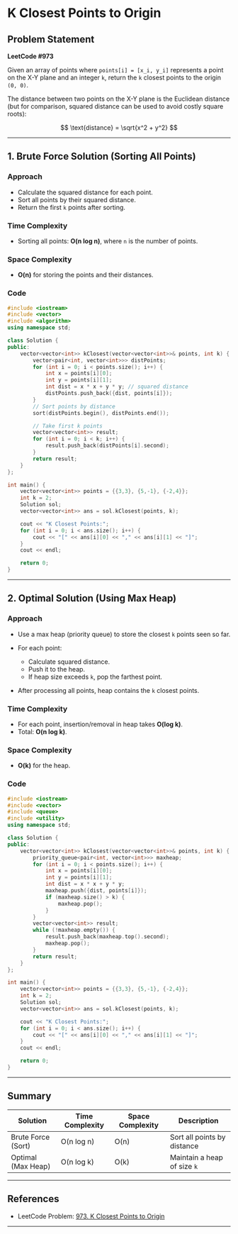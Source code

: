 # K Closest Points to Origin

## Problem Statement
**LeetCode #973**

Given an array of points where `points[i] = [x_i, y_i]` represents a point on the X-Y plane and an integer `k`, return the `k` closest points to the origin `(0, 0)`.

The distance between two points on the X-Y plane is the Euclidean distance (but for comparison, squared distance can be used to avoid costly square roots):

$$
\text{distance} = \sqrt{x^2 + y^2}
$$
 
---

## 1. Brute Force Solution (Sorting All Points)

### Approach
- Calculate the squared distance for each point.
- Sort all points by their squared distance.
- Return the first `k` points after sorting.

### Time Complexity
- Sorting all points: **O(n log n)**, where `n` is the number of points.

### Space Complexity
- **O(n)** for storing the points and their distances.

### Code
```cpp
#include <iostream>
#include <vector>
#include <algorithm>
using namespace std;

class Solution {
public:
    vector<vector<int>> kClosest(vector<vector<int>>& points, int k) {
        vector<pair<int, vector<int>>> distPoints;
        for (int i = 0; i < points.size(); i++) {
            int x = points[i][0];
            int y = points[i][1];
            int dist = x * x + y * y; // squared distance
            distPoints.push_back({dist, points[i]});
        }
        // Sort points by distance
        sort(distPoints.begin(), distPoints.end());

        // Take first k points
        vector<vector<int>> result;
        for (int i = 0; i < k; i++) {
            result.push_back(distPoints[i].second);
        }
        return result;
    }
};

int main() {
    vector<vector<int>> points = {{3,3}, {5,-1}, {-2,4}};
    int k = 2;
    Solution sol;
    vector<vector<int>> ans = sol.kClosest(points, k);

    cout << "K Closest Points:";
    for (int i = 0; i < ans.size(); i++) {
        cout << "[" << ans[i][0] << "," << ans[i][1] << "]";
    }
    cout << endl;

    return 0;
}
````

---

## 2. Optimal Solution (Using Max Heap)

### Approach

* Use a max heap (priority queue) to store the closest `k` points seen so far.
* For each point:

  * Calculate squared distance.
  * Push it to the heap.
  * If heap size exceeds `k`, pop the farthest point.
* After processing all points, heap contains the `k` closest points.

### Time Complexity

* For each point, insertion/removal in heap takes **O(log k)**.
* Total: **O(n log k)**.

### Space Complexity

* **O(k)** for the heap.

### Code

```cpp
#include <iostream>
#include <vector>
#include <queue>
#include <utility>
using namespace std;

class Solution {
public:
    vector<vector<int>> kClosest(vector<vector<int>>& points, int k) {
        priority_queue<pair<int, vector<int>>> maxheap;
        for (int i = 0; i < points.size(); i++) {
            int x = points[i][0];
            int y = points[i][1];
            int dist = x * x + y * y;
            maxheap.push({dist, points[i]});
            if (maxheap.size() > k) {
                maxheap.pop();
            }
        }
        vector<vector<int>> result;
        while (!maxheap.empty()) {
            result.push_back(maxheap.top().second);
            maxheap.pop();
        }
        return result;
    }
};

int main() {
    vector<vector<int>> points = {{3,3}, {5,-1}, {-2,4}};
    int k = 2;
    Solution sol;
    vector<vector<int>> ans = sol.kClosest(points, k);

    cout << "K Closest Points:";
    for (int i = 0; i < ans.size(); i++) {
        cout << "[" << ans[i][0] << "," << ans[i][1] << "]";
    }
    cout << endl;

    return 0;
}
```

---

## Summary

| Solution           | Time Complexity | Space Complexity | Description                 |
| ------------------ | --------------- | ---------------- | --------------------------- |
| Brute Force (Sort) | O(n log n)      | O(n)             | Sort all points by distance |
| Optimal (Max Heap) | O(n log k)      | O(k)             | Maintain a heap of size `k` |

---

## References

* LeetCode Problem: [973. K Closest Points to Origin](https://leetcode.com/problems/k-closest-points-to-origin/)

---
